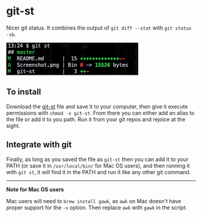 # git-st

Nicer git status. It combines the output of ```git diff --stat``` with ```git status -sb```.

![Alt text](Screenshot.png?raw=true "Screenshot")

## To install

Download the [git-st](https://github.com/rec/git-st/blob/master/git-st) file and save it to your computer, then give it execute permissions with ```chmod -x git-st```.
From there you can either add an alias to the file or add it to you path. Run it from your git repos and rejoice at the sight.

## Integrate with git

Finally, as long as you saved the file as ```git-st``` then you can add it to your PATH (or save it in ```/usr/local/bin/``` for Mac OS users), and then running it with ```git st```, it will find it in the PATH and run it like any other git command.




---
**Note for Mac OS users**

Mac users will need to ```brew install gawk```, as ```awk``` on Mac doesn't have proper support for the ```-v``` option.
Then replace ```awk``` with ```gawk``` in the script.